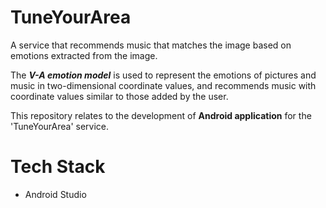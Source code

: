# TuneYourArea
A service that recommends music that matches the image based on emotions extracted from the image.

The ***V-A emotion model*** is used to represent the emotions of pictures and music in two-dimensional coordinate values, and recommends music with coordinate values similar to those added by the user.


This repository relates to the development of **Android application** for the 'TuneYourArea' service.


# Tech Stack
  - Android Studio
 

